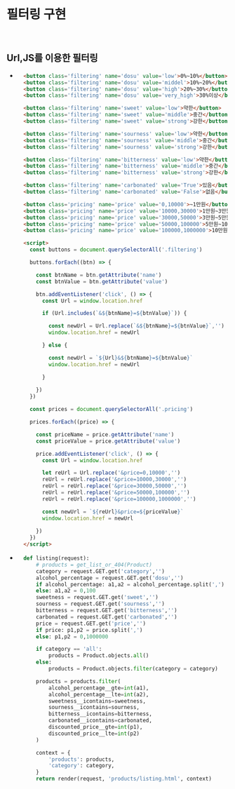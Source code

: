 # 필터링 구현

<br/>

## Url,JS를 이용한 필터링
- ```html
    <button class='filtering' name='dosu' value='low'>0%~10%</button>
    <button class='filtering' name='dosu' value='middel'>10%~20%</button>
    <button class='filtering' name='dosu' value='high'>20%~30%</button>
    <button class='filtering' name='dosu' value='very_high'>30%이상</button>

    <button class='filtering' name='sweet' value='low'>약한</button>
    <button class='filtering' name='sweet' value='middle'>중간</button>
    <button class='filtering' name='sweet' value='strong'>강한</button>

    <button class='filtering' name='sourness' value='low'>약한</button>
    <button class='filtering' name='sourness' value='middle'>중간</button>
    <button class='filtering' name='sourness' value='strong'>강한</button>

    <button class='filtering' name='bitterness' value='low'>약한</button>
    <button class='filtering' name='bitterness' value='middle'>중간</button>
    <button class='filtering' name='bitterness' value='strong'>강한</button>

    <button class='filtering' name='carbonated' value='True'>있음</button>
    <button class='filtering' name='carbonated' value='False'>없음</button>

    <button class='pricing' name='price' value='0,10000'>~1만원</button>
    <button class='pricing' name='price' value='10000,30000'>1만원~3만원</button>
    <button class='pricing' name='price' value='30000,50000'>3만원~5만원</button>
    <button class='pricing' name='price' value='50000,100000'>5만원~10만원</button>
    <button class='pricing' name='price' value='100000,1000000'>10만원 이상</button>

    <script>
      const buttons = document.querySelectorAll('.filtering')

      buttons.forEach((btn) => {

        const btnName = btn.getAttribute('name')
        const btnValue = btn.getAttribute('value')

        btn.addEventListener('click', () => {
          const Url = window.location.href

          if (Url.includes(`&${btnName}=${btnValue}`)) {

            const newUrl = Url.replace(`&${btnName}=${btnValue}`,'')
            window.location.href = newUrl

          } else {

            const newUrl = `${Url}&${btnName}=${btnValue}`
            window.location.href = newUrl

          }
          
        })
      })

      const prices = document.querySelectorAll('.pricing')

      prices.forEach((price) => {

        const priceName = price.getAttribute('name')
        const priceValue = price.getAttribute('value')

        price.addEventListener('click', () => {
          const Url = window.location.href   

          let reUrl = Url.replace('&price=0,10000','')
          reUrl = reUrl.replace('&price=10000,30000','')
          reUrl = reUrl.replace('&price=30000,50000','')
          reUrl = reUrl.replace('&price=50000,100000','')
          reUrl = reUrl.replace('&price=100000,1000000','')

          const newUrl = `${reUrl}&price=${priceValue}`
          window.location.href = newUrl
          
        })
      })
    </script>
  ```
- ```python
    def listing(request):
        # products = get_list_or_404(Product)
        category = request.GET.get('category','')
        alcohol_percentage = request.GET.get('dosu','')
        if alcohol_percentage: a1,a2 = alcohol_percentage.split(',')
        else: a1,a2 = 0,100
        sweetness = request.GET.get('sweet','')
        sourness = request.GET.get('sourness','')
        bitterness = request.GET.get('bitterness','')
        carbonated = request.GET.get('carbonated','')
        price = request.GET.get('price','')
        if price: p1,p2 = price.split(',')
        else: p1,p2 = 0,1000000

        if category == 'all':
            products = Product.objects.all()
        else:
            products = Product.objects.filter(category = category)

        products = products.filter(
            alcohol_percentage__gte=int(a1),
            alcohol_percentage__lte=int(a2),
            sweetness__icontains=sweetness,
            sourness__icontains=sourness,
            bitterness__icontains=bitterness,
            carbonated__icontains=carbonated,
            discounted_price__gte=int(p1),
            discounted_price__lte=int(p2)
        )

        context = {
            'products': products,
            'category': category,
        }
        return render(request, 'products/listing.html', context)
  ```